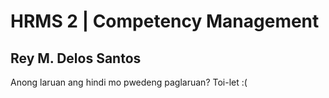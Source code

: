 # HRMS 2 | Competency Management
## Rey M. Delos Santos
Anong laruan ang hindi mo pwedeng paglaruan?
Toi-let :(